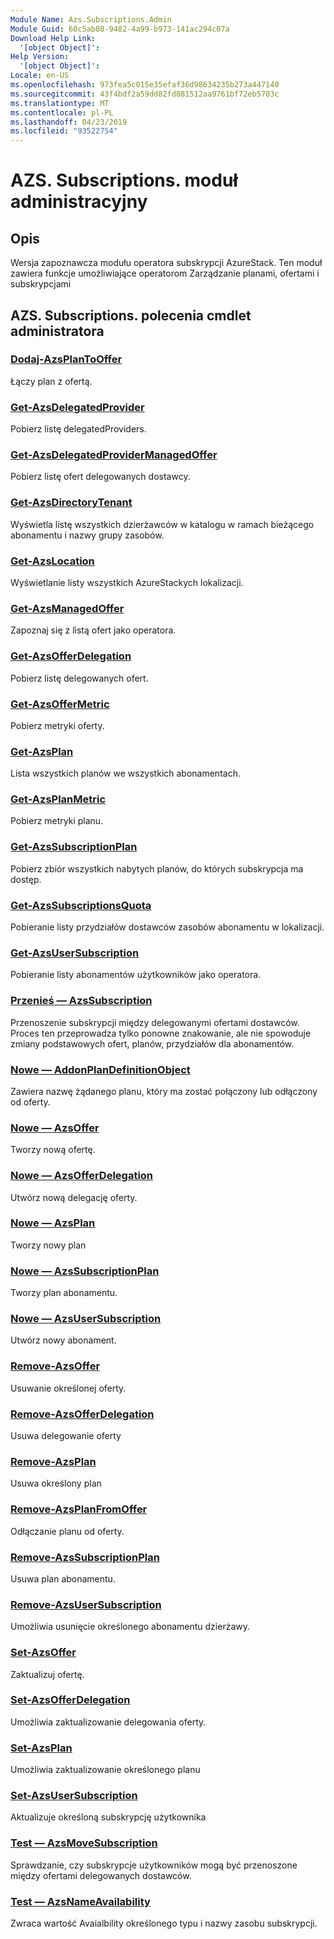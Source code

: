 ```yaml
---
Module Name: Azs.Subscriptions.Admin
Module Guid: 60c5ab08-9482-4a99-b973-141ac294c07a
Download Help Link:
  '[object Object]': 
Help Version:
  '[object Object]': 
Locale: en-US
ms.openlocfilehash: 973fea5c015e35efaf36d98634235b273a447140
ms.sourcegitcommit: 43f4bdf2a59dd82fd881512aa9761bf72eb5703c
ms.translationtype: MT
ms.contentlocale: pl-PL
ms.lasthandoff: 04/23/2019
ms.locfileid: "93522754"
---
```

# AZS. Subscriptions. moduł administracyjny
## Opis
Wersja zapoznawcza modułu operatora subskrypcji AzureStack.  Ten moduł zawiera funkcje umożliwiające operatorom Zarządzanie planami, ofertami i subskrypcjami

## AZS. Subscriptions. polecenia cmdlet administratora
### [Dodaj-AzsPlanToOffer](Add-AzsPlanToOffer.md)
Łączy plan z ofertą.

### [Get-AzsDelegatedProvider](Get-AzsDelegatedProvider.md)
Pobierz listę delegatedProviders.

### [Get-AzsDelegatedProviderManagedOffer](Get-AzsDelegatedProviderManagedOffer.md)
Pobierz listę ofert delegowanych dostawcy.

### [Get-AzsDirectoryTenant](Get-AzsDirectoryTenant.md)
Wyświetla listę wszystkich dzierżawców w katalogu w ramach bieżącego abonamentu i nazwy grupy zasobów.

### [Get-AzsLocation](Get-AzsLocation.md)
Wyświetlanie listy wszystkich AzureStackych lokalizacji.

### [Get-AzsManagedOffer](Get-AzsManagedOffer.md)
Zapoznaj się z listą ofert jako operatora.

### [Get-AzsOfferDelegation](Get-AzsOfferDelegation.md)
Pobierz listę delegowanych ofert.

### [Get-AzsOfferMetric](Get-AzsOfferMetric.md)
Pobierz metryki oferty.

### [Get-AzsPlan](Get-AzsPlan.md)
Lista wszystkich planów we wszystkich abonamentach.

### [Get-AzsPlanMetric](Get-AzsPlanMetric.md)
Pobierz metryki planu.

### [Get-AzsSubscriptionPlan](Get-AzsSubscriptionPlan.md)
Pobierz zbiór wszystkich nabytych planów, do których subskrypcja ma dostęp.

### [Get-AzsSubscriptionsQuota](Get-AzsSubscriptionsQuota.md)
Pobieranie listy przydziałów dostawców zasobów abonamentu w lokalizacji.

### [Get-AzsUserSubscription](Get-AzsUserSubscription.md)
Pobieranie listy abonamentów użytkowników jako operatora.

### [Przenieś — AzsSubscription](Move-AzsSubscription.md)
Przenoszenie subskrypcji między delegowanymi ofertami dostawców.
Proces ten przeprowadza tylko ponowne znakowanie, ale nie spowoduje zmiany podstawowych ofert, planów, przydziałów dla abonamentów.

### [Nowe — AddonPlanDefinitionObject](New-AddonPlanDefinitionObject.md)
Zawiera nazwę żądanego planu, który ma zostać połączony lub odłączony od oferty.

### [Nowe — AzsOffer](New-AzsOffer.md)
Tworzy nową ofertę.

### [Nowe — AzsOfferDelegation](New-AzsOfferDelegation.md)
Utwórz nową delegację oferty.

### [Nowe — AzsPlan](New-AzsPlan.md)
Tworzy nowy plan

### [Nowe — AzsSubscriptionPlan](New-AzsSubscriptionPlan.md)
Tworzy plan abonamentu.

### [Nowe — AzsUserSubscription](New-AzsUserSubscription.md)
Utwórz nowy abonament.

### [Remove-AzsOffer](Remove-AzsOffer.md)
Usuwanie określonej oferty.

### [Remove-AzsOfferDelegation](Remove-AzsOfferDelegation.md)
Usuwa delegowanie oferty

### [Remove-AzsPlan](Remove-AzsPlan.md)
Usuwa określony plan

### [Remove-AzsPlanFromOffer](Remove-AzsPlanFromOffer.md)
Odłączanie planu od oferty.

### [Remove-AzsSubscriptionPlan](Remove-AzsSubscriptionPlan.md)
Usuwa plan abonamentu.

### [Remove-AzsUserSubscription](Remove-AzsUserSubscription.md)
Umożliwia usunięcie określonego abonamentu dzierżawy.

### [Set-AzsOffer](Set-AzsOffer.md)
Zaktualizuj ofertę.

### [Set-AzsOfferDelegation](Set-AzsOfferDelegation.md)
Umożliwia zaktualizowanie delegowania oferty.

### [Set-AzsPlan](Set-AzsPlan.md)
Umożliwia zaktualizowanie określonego planu

### [Set-AzsUserSubscription](Set-AzsUserSubscription.md)
Aktualizuje określoną subskrypcję użytkownika

### [Test — AzsMoveSubscription](Test-AzsMoveSubscription.md)
Sprawdzanie, czy subskrypcje użytkowników mogą być przenoszone między ofertami delegowanych dostawców.

### [Test — AzsNameAvailability](Test-AzsNameAvailability.md)
Zwraca wartość Avaialbility określonego typu i nazwy zasobu subskrypcji.

